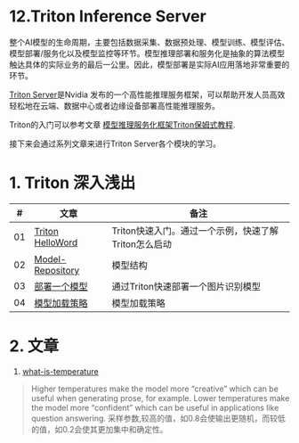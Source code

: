 # 12.Triton Inference Server

整个AI模型的生命周期，主要包括数据采集、数据预处理、模型训练、模型评估、模型部署/服务化以及模型监控等环节。模型推理部署和服务化是抽象的算法模型触达具体的实际业务的最后一公里。因此，模型部署是实际AI应用落地非常重要的环节。

[Triton Server](https://github.com/triton-inference-server/server)是Nvidia 发布的一个高性能推理服务框架，可以帮助开发人员高效轻松地在云端、数据中心或者边缘设备部署高性能推理服务。

Triton的入门可以参考文章 [模型推理服务化框架Triton保姆式教程](https://zhuanlan.zhihu.com/p/629336492).

接下来会通过系列文章来进行Triton Server各个模块的学习。

# 1. Triton 深入浅出

| #     | 文章  | 备注 |
| ---   | ---   | --- |
| 01    | [Triton HelloWord](./01.triton-helloworld.md)         |  Triton快速入门。通过一个示例，快速了解Triton怎么启动     |
| 02    | [Model-Repository](./02.Model-Repository.md)          |  模型结构  |
| 03    | [部署一个模型](./03.Deploy-models-using-Triton.md)     | 通过Triton快速部署一个图片识别模型 |
| 04    | [模型加载策略](./04.Model-Management.md)               | 模型加载策略|

# 2. 文章
1. [what-is-temperature](https://lukesalamone.github.io/posts/what-is-temperature/)
> Higher temperatures make the model more “creative” which can be useful when generating prose, for example. Lower temperatures make the model more “confident” which can be useful in applications like question answering.
采样参数,较高的值，如0.8会使输出更随机，而较低的值，如0.2会使其更加集中和确定性。

